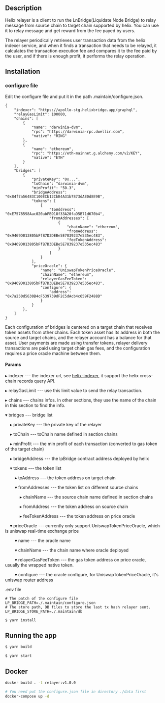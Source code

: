 ## Description

Helix relayer is a client to run the LnBridge(Liquidate Node Bridge) to relay message from source chain to target chain supported by helix. You can use it to relay message and get reward from the fee payed by users.

The relayer periodically retrieves user transaction data from the helix indexer service, and when it finds a transaction that needs to be relayed, it calculates the transaction execution fee and compares it to the fee paid by the user, and if there is enough profit, it performs the relay operation.

## Installation

### configure file
Edit the configure file and put it in the path .maintain/configure.json.
```
{
    "indexer": "https://apollo-stg.helixbridge.app/graphql",
    "relayGasLimit": 100000,
    "chains": [
        {
            "name": "darwinia-dvm",
            "rpc": "https://darwinia-rpc.dwellir.com",
            "native": "RING"
        },
        {
            "name": "ethereum",
            "rpc": "https://eth-mainnet.g.alchemy.com/v2/KEY",
            "native": "ETH"
        }
    ],
    "bridges": [
        {
            "privateKey": "0x...",
            "toChain": "darwinia-dvm",
            "minProfit": "50.3",
            "bridgeAddress": "0x84f7a56483C100ECb12CbB4A31b7873dAE0d8E9B",
            "tokens": [
                {
                    "toAddress": "0xE7578598Aac020abFB918f33A20faD5B71d670b4",
                    "fromAddresses": [
                        {
                            "chainName": "ethereum",
                            "fromAddress": "0x9469D013805bFfB7D3DEBe5E7839237e535ec483",
                            "feeTokenAddress": "0x9469D013805bFfB7D3DEBe5E7839237e535ec483"
                        }
                    ]
                }
            ],
            "priceOracle": {
                "name": "UniswapTokenPriceOracle",
                "chainName": "ethereum",
                "relayerGasFeeToken": "0x9469D013805bFfB7D3DEBe5E7839237e535ec483",
                "configure": {
                    "address": "0x7a250d5630B4cF539739dF2C5dAcb4c659F2488D"
                }
            }
        },
    ]
}
```

Each configuration of bridges is centered on a target chain that receives token assets from other chains. Each token asset has its address in both the source and target chains, and the relayer account has a balance for that asset. User payments are made using transfer tokens, relayer delivery transactions are paid using target chain gas fees, and the configuration requires a price oracle machine between them.

#### Params
▸ indexer        --- the indexer url, see [helix-indexer](https://github.com/helix-bridge/indexer), it support the helix cross-chain records query API.

▸ relayGasLimit  --- use this limit value to send the relay transaction.

▸ chains         --- chains infos. In other sections, they use the name of the chain in this section to find the info.

▾ bridges        --- bridge list

&nbsp;&nbsp;&nbsp;&nbsp;▸ privateKey     --- the private key of the relayer
  
&nbsp;&nbsp;&nbsp;&nbsp;▸ toChain        --- toChain name defined in section chains
  
&nbsp;&nbsp;&nbsp;&nbsp;▸ minProfit      --- the min profit of each transaction (converted to gas token of the target chain)
  
&nbsp;&nbsp;&nbsp;&nbsp;▸ bridgeAddress    --- the lpBridge contract address deployed by helix
  
&nbsp;&nbsp;&nbsp;&nbsp;▾ tokens         --- the token list
  
&nbsp;&nbsp;&nbsp;&nbsp;&nbsp;&nbsp;&nbsp;&nbsp;▸ toAddress      --- the token address on target chain
    
&nbsp;&nbsp;&nbsp;&nbsp;&nbsp;&nbsp;&nbsp;&nbsp;▾ fromAddresses    --- the token list on different source chains
    
&nbsp;&nbsp;&nbsp;&nbsp;&nbsp;&nbsp;&nbsp;&nbsp;&nbsp;&nbsp;&nbsp;&nbsp;▸ chainName        --- the source chain name defined in section chains
      
&nbsp;&nbsp;&nbsp;&nbsp;&nbsp;&nbsp;&nbsp;&nbsp;&nbsp;&nbsp;&nbsp;&nbsp;▸ fromAddress      --- the token address on source chain
      
&nbsp;&nbsp;&nbsp;&nbsp;&nbsp;&nbsp;&nbsp;&nbsp;&nbsp;&nbsp;&nbsp;&nbsp;▸ feeTokenAddress  --- the token address on price oracle
      
&nbsp;&nbsp;&nbsp;&nbsp;▾ priceOracle    --- currently only support UniswapTokenPriceOracle, which is uniswap real-time exchange price
  
&nbsp;&nbsp;&nbsp;&nbsp;&nbsp;&nbsp;&nbsp;&nbsp;▾ name               --- the oracle name
    
&nbsp;&nbsp;&nbsp;&nbsp;&nbsp;&nbsp;&nbsp;&nbsp;▾ chainName          --- the chain name where oracle deployed
    
&nbsp;&nbsp;&nbsp;&nbsp;&nbsp;&nbsp;&nbsp;&nbsp;▾ relayerGasFeeToken --- the gas token address on price oracle, usually the wrapped native token.
    
&nbsp;&nbsp;&nbsp;&nbsp;&nbsp;&nbsp;&nbsp;&nbsp;▾ configure          --- the oracle configure, for UniswapTokenPriceOracle, it's uniswap router address

.env file
```
# The patch of the configure file
LP_BRIDGE_PATH=./.maintain/configure.json
# The store path, DB files to store the last tx hash relayer sent.
LP_BRIDGE_STORE_PATH=./.maintain/db
```

```bash
$ yarn install
```

## Running the app

```bash
$ yarn build

$ yarn start
```

## Docker

```bash
docker build . -t relayer:v1.0.0

# You need put the configure.json file in directory ./data first
docker-compose up -d
```

